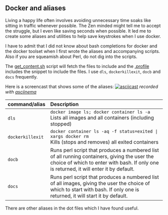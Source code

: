 Docker and aliases
------------------

Living a happy life often involves avoiding unnecessary time soaks like sitting in traffic whenever possible. The Zen minded might tell me to accept the struggle, but I even like saving seconds when possible. It led me to create some aliases and utilities to help save keystrokes when I use docker.

I have to admit that I did not know about bash completions for docker and the docker toolset when I first wrote the aliases and accompanying scripts. Also if you are squeamish about Perl, do not dig into the scripts.

The [get_content.sh](get_content.sh) script will fetch the files to include and the [.profile](.profile) includes the snippet to include the files. I use `dls`, `dockerkillexit`, `docb` and `docs` frequently.

Here is a screencast that shows some of the aliases:
[![asciicast](https://asciinema.org/a/161002.png)](https://asciinema.org/a/161002)
*recorded with [asciinema](https://asciinema.org/)*

| command/alias   | Description           |
|-----------------|:----------------------|
| `dls` |  `docker image ls; docker container ls -a` <br/>Lists all images and all containers (including stopped)|
| `dockerkillexit` |  `docker container ls -aq -f status=exited \| xargs docker rm` <br/>Kills (stops and removes) all exited containers|
| `docb` | Runs perl script that produces a numbered list of all running containers, giving the user the choice of which to enter with bash. If only one is returned, it will enter it by default. |
| `docs` |  Runs perl script that produces a numbered list of all images, giving the user the choice of which to start with bash. If only one is returned, it will start it by default.|

There are other aliases in the dot files which I have found useful.
